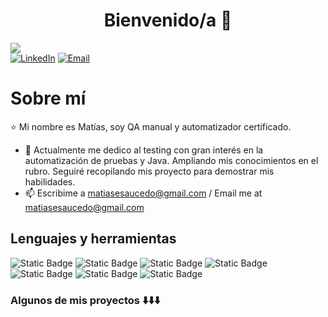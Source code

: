 <div align="center">
<h1 align="center"> Bienvenido/a 👋</h1>
</div>
<img src="https://i.postimg.cc/tT0Jnq9M/Mat-as-Saucedo-banner-github.png)">

<div align=left>
  <a href="https://www.linkedin.com/in/matiasesaucedo/"><img src="https://img.shields.io/static/v1?style=for-the-badge&message=LinkedIn&color=0A66C2&logo=LinkedIn&logoColor=FFFFFF&label=" alt="LinkedIn" /></a>
  <a href="mailto:matiasesaucedo@gmail.com"><img alt="Email" src="https://img.shields.io/static/v1?style=for-the-badge&message=Gmail&color=EA4335&logo=Gmail&logoColor=FFFFFF&label=" /></a>
</div>

# Sobre mí
⭐ Mi nombre es Matías, soy QA manual y automatizador certificado.

- 🌱 Actualmente me dedico al testing con gran interés en la automatización de pruebas y Java. Ampliando mis conocimientos en el rubro. Seguiré recopilando mis proyecto para demostrar mis habilidades.
- 📫 Escribime a matiasesaucedo@gmail.com / Email me at matiasesaucedo@gmail.com

## Lenguajes y herramientas

![Static Badge](https://img.shields.io/badge/Selenium-white?style=for-the-badge&logo=selenium)
![Static Badge](https://img.shields.io/badge/Cucumber-white?style=for-the-badge&logo=cucumber)
![Static Badge](https://img.shields.io/badge/Java-orange?style=for-the-badge)
![Static Badge](https://img.shields.io/badge/Maven-lightblue?style=for-the-badge&logo=apachemaven)
![Static Badge](https://img.shields.io/badge/Gradle-grey?style=for-the-badge&logo=gradle)
![Static Badge](https://img.shields.io/badge/TestNG-blue?style=for-the-badge)
![Static Badge](https://img.shields.io/badge/JUnit-pink?style=for-the-badge&logo=junit5)

### Algunos de mis proyectos :arrow_down::arrow_down::arrow_down:


<!--
**matiasesaucedo/matiasesaucedo** is a ✨ _special_ ✨ repository because its `README.md` (this file) appears on your GitHub profile.

Here are some ideas to get you started:

- 🔭 I’m currently working on ...
- 🌱 I’m currently learning ...
- 👯 I’m looking to collaborate on ...
- 🤔 I’m looking for help with ...
- 💬 Ask me about ...
- 📫 How to reach me: ...
- 😄 Pronouns: ...
- ⚡ Fun fact: ...
-->
